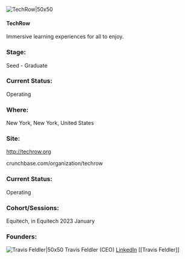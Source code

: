 

![TechRow|50x50](https://apimg.techstars.com/profiles/1673279922604_767805.png)

#### TechRow
Immersive learning experiences for all to enjoy.

### Stage: 
Seed - Graduate 

### Current Status: 
Operating

### Where:
New York, New York, United States

### Site:
http://techrow.org



crunchbase.com/organization/techrow

### Current Status: 
Operating

### Cohort/Sessions: 
Equitech, in Equitech 2023 January

### Founders: 

![Travis Feldler|50x50]() Travis Feldler (CEO) [LinkedIn](https://linkedin.com/in/travis-feldler-38636727) [[Travis Feldler]]


